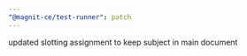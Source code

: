 ```yaml
---
"@magnit-ce/test-runner": patch
---
```


updated slotting assignment to keep subject in main document
